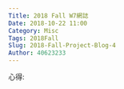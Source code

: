 ```yaml
---
Title: 2018 Fall W7網誌
Date: 2018-10-22 11:00
Category: Misc
Tags: 2018Fall
Slug: 2018-Fall-Project-Blog-4
Author: 40623233
---
```




<!-- PELICAN_END_SUMMARY -->

心得:




